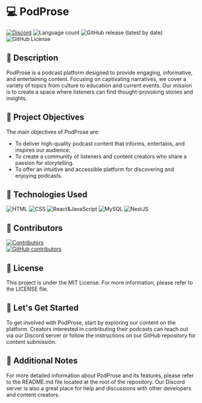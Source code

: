 # 💻 PodProse

[![Discord](https://img.shields.io/discord/1056947417842454678?label=DISCORD%20SERVER&logo=discord&style=for-the-badge)](https://discord.gg/FVaPTTs7MY)
![Language count](https://img.shields.io/github/languages/count/LitoHDD/PodProse?label=%F0%9F%8C%8E%20LANGUAGES&style=for-the-badge)
![GitHub release (latest by date)](https://img.shields.io/github/v/release/LitoHDD/PodProse?color=orange&label=%F0%9F%93%A2%20LAST%20VERSION&style=for-the-badge)
![GitHub License](https://img.shields.io/github/license/LitoHDD/PodProse?style=for-the-badge)

## 📝 Description

PodProse is a podcast platform designed to provide engaging, informative, and entertaining content. Focusing on captivating narratives, we cover a variety of topics from culture to education and current events. Our mission is to create a space where listeners can find thought-provoking stories and insights.

## 🎯 Project Objectives

The main objectives of PodProse are:

- To deliver high-quality podcast content that informs, entertains, and inspires our audience.
- To create a community of listeners and content creators who share a passion for storytelling.
- To offer an intuitive and accessible platform for discovering and enjoying podcasts.

## 🔧 Technologies Used

![HTML](https://img.shields.io/badge/HTML-%23e34c26.svg?logo=html5&logoColor=white&style=for-the-badge)
![CSS](https://img.shields.io/badge/CSS-%23563d7c.svg?logo=css3&logoColor=white&style=for-the-badge)
![React&JavaScript](https://img.shields.io/badge/JavaScript-%23f1e05a?style=for-the-badge&logo=React&logoColor=white&label=React)
![MySQL](https://img.shields.io/badge/MySQL-DB-%2300628c?style=for-the-badge&logo=MySQL&logoColor=white)
![NestJS](https://img.shields.io/badge/NestJS-Node.js-%23d9224c?style=for-the-badge&logo=NestJS&logoColor=white)

## 🤝 Contributors

[![Contributors](https://contrib.rocks/image?repo=LitoHDD/PodProse&max=12)](https://github.com/LitoHDD/PodProse/graphs/contributors)  
[![GitHub contributors](https://img.shields.io/github/contributors/LitoHDD/PodProse?style=for-the-badge)](https://github.com/LitoHDD/PodProse/graphs/contributors)

## 📄 License

This project is under the MIT License. For more information, please refer to the LICENSE file.

## 🚀 Let's Get Started

To get involved with PodProse, start by exploring our content on the platform. Creators interested in contributing their podcasts can reach out via our Discord server or follow the instructions on our GitHub repository for content submission.

## 📝 Additional Notes

For more detailed information about PodProse and its features, please refer to the README.md file located at the root of the repository. Our Discord server is also a great place for help and discussions with other developers and content creators.
